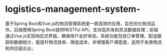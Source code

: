 # logistics-management-system-
基于Spring Boot和Vue.js的物流管理系统是一款高效的应用，旨在优化物流运作。后端使用Spring Boot提供RESTful API，支持高并发和灵活数据处理；前端通过Vue.js实现响应式界面，确保用户友好体验。系统功能包括订单管理、配送跟踪和数据统计，能提升物流效率、降低成本，并增强客户满意度，适用于各类物流和供应链企业。
